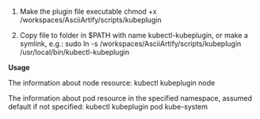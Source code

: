 1. Make the plugin file executable
   chmod +x /workspaces/AsciiArtify/scripts/kubeplugin
   
2. Copy file to folder in $PATH with name kubectl-kubeplugin, or make a symlink, e.g.:
   sudo ln -s /workspaces/AsciiArtify/scripts/kubeplugin /usr/local/bin/kubectl-kubeplugin

**Usage**

The information about node resource:
kubectl kubeplugin node

The information about pod resource in the specified namespace, assumed default if not specified:
kubectl kubeplugin pod kube-system
